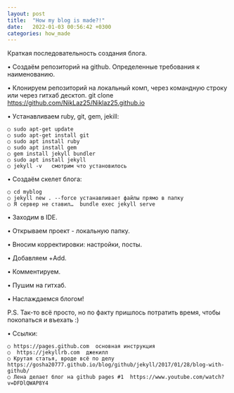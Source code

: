 ```yaml
---
layout: post
title:  "How my blog is made?!"
date:   2022-01-03 00:56:42 +0300
categories: how_made
---
```

Краткая последовательность создания блога.

• Создаём репозиторий на github. Определенные требования к наименованию.

• Клонируем репозиторий на локальный комп, через командную строку или через  гитхаб десктоп.
git clone https://github.com/NikLaz25/Niklaz25.github.io

• Уcтанавливаем ruby, git,  gem, jekill:

	○ sudo apt-get update
	○ sudo apt-get install git
	○ sudo apt install ruby
	○ sudo apt install gem
	○ gem install jekyll bundler
	○ sudo apt install jekyll
	○ jekyll -v   смотрим что установилось

• Создаём скелет блога:

	○ cd myblog
	○ jekyll new . --force устанавливает файлы прямо в папку 
	○ Я сервер не ставил…  bundle exec jekyll serve

• Заходим в IDE.

• Открываем проект - локальную папку.

• Вносим корректировки: настройки, посты.

• Добавляем +Add.

• Комментируем.

• Пушим на гитхаб.

• Наслаждаемся блогом!


P.S. Так-то всё просто, но по факту пришлось потратить время, чтобы покопаться и въехать :)

• Ссылки:

	○ https://pages.github.com  основная инструкция
	○  https://jekyllrb.com  джекилл
	○ Крутая статья, вроде всё по делу https://gosha20777.github.io/blog/github/jekyll/2017/01/28/blog-with-github/
	○ Лена делает блог на github pages #1  https://www.youtube.com/watch?v=DFDlQWAP8Y4 

